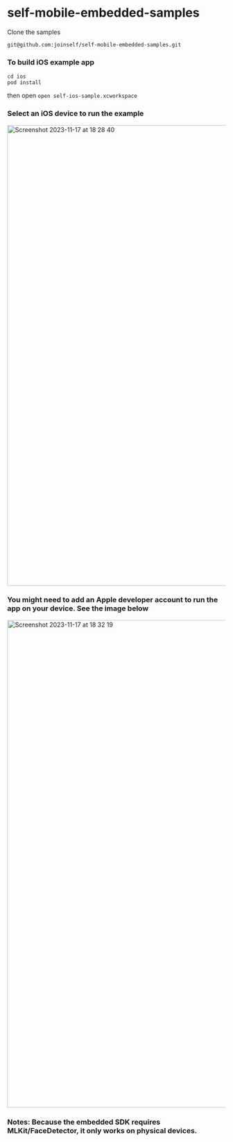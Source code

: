 # self-mobile-embedded-samples

Clone the samples

```
git@github.com:joinself/self-mobile-embedded-samples.git
```

### To build iOS example app

```
cd ios
pod install
```

then open `open self-ios-sample.xcworkspace`

### Select an iOS device to run the example
<img width="1061" alt="Screenshot 2023-11-17 at 18 28 40" src="https://github.com/joinself/self-mobile-embedded-samples/assets/2587012/aa3161ac-a3f0-455a-b271-215bf3ade40b">

### You might need to add an Apple developer account to run the app on your device. See the image below
<img width="1123" alt="Screenshot 2023-11-17 at 18 32 19" src="https://github.com/joinself/self-mobile-embedded-samples/assets/2587012/cf0e75ff-c6e6-477b-ac83-68635c5ead81">


### Notes: Because the embedded SDK requires MLKit/FaceDetector, it only works on physical devices.
